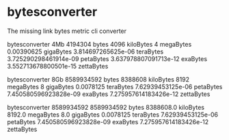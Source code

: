 # bytesconverter
The missing link bytes metric cli converter

bytesconverter 4Mb
4194304                   bytes
4096                      kiloBytes
4                         megaBytes
0.00390625                gigaBytes
3.814697265625e-06        teraBytes
3.725290298461914e-09     petaBytes
3.637978807091713e-12     exaBytes
3.552713678800501e-15     zettaBytes

bytesconverter 8Gb
8589934592                bytes
8388608                   kiloBytes
8192                      megaBytes
8                         gigaBytes
0.0078125                 teraBytes
7.62939453125e-06         petaBytes
7.450580596923828e-09     exaBytes
7.275957614183426e-12     zettaBytes


bytesconverter 8589934592
8589934592                bytes
8388608.0                 kiloBytes
8192.0                    megaBytes
8.0                       gigaBytes
0.0078125                 teraBytes
7.62939453125e-06         petaBytes
7.450580596923828e-09     exaBytes
7.275957614183426e-12     zettaBytes
